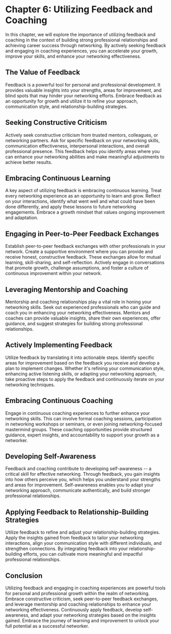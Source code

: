 Chapter 6: Utilizing Feedback and Coaching
==========================================

In this chapter, we will explore the importance of utilizing feedback and coaching in the context of building strong professional relationships and achieving career success through networking. By actively seeking feedback and engaging in coaching experiences, you can accelerate your growth, improve your skills, and enhance your networking effectiveness.

The Value of Feedback
---------------------

Feedback is a powerful tool for personal and professional development. It provides valuable insights into your strengths, areas for improvement, and blind spots that may hinder your networking efforts. Embrace feedback as an opportunity for growth and utilize it to refine your approach, communication style, and relationship-building strategies.

Seeking Constructive Criticism
------------------------------

Actively seek constructive criticism from trusted mentors, colleagues, or networking partners. Ask for specific feedback on your networking skills, communication effectiveness, interpersonal interactions, and overall professional presence. This feedback helps you identify areas where you can enhance your networking abilities and make meaningful adjustments to achieve better results.

Embracing Continuous Learning
-----------------------------

A key aspect of utilizing feedback is embracing continuous learning. Treat every networking experience as an opportunity to learn and grow. Reflect on your interactions, identify what went well and what could have been done differently, and apply these lessons to future networking engagements. Embrace a growth mindset that values ongoing improvement and adaptation.

Engaging in Peer-to-Peer Feedback Exchanges
-------------------------------------------

Establish peer-to-peer feedback exchanges with other professionals in your network. Create a supportive environment where you can provide and receive honest, constructive feedback. These exchanges allow for mutual learning, skill-sharing, and self-reflection. Actively engage in conversations that promote growth, challenge assumptions, and foster a culture of continuous improvement within your network.

Leveraging Mentorship and Coaching
----------------------------------

Mentorship and coaching relationships play a vital role in honing your networking skills. Seek out experienced professionals who can guide and coach you in enhancing your networking effectiveness. Mentors and coaches can provide valuable insights, share their own experiences, offer guidance, and suggest strategies for building strong professional relationships.

Actively Implementing Feedback
------------------------------

Utilize feedback by translating it into actionable steps. Identify specific areas for improvement based on the feedback you receive and develop a plan to implement changes. Whether it's refining your communication style, enhancing active listening skills, or adapting your networking approach, take proactive steps to apply the feedback and continuously iterate on your networking techniques.

Embracing Continuous Coaching
-----------------------------

Engage in continuous coaching experiences to further enhance your networking skills. This can involve formal coaching sessions, participation in networking workshops or seminars, or even joining networking-focused mastermind groups. These coaching opportunities provide structured guidance, expert insights, and accountability to support your growth as a networker.

Developing Self-Awareness
-------------------------

Feedback and coaching contribute to developing self-awareness -- a critical skill for effective networking. Through feedback, you gain insights into how others perceive you, which helps you understand your strengths and areas for improvement. Self-awareness enables you to adapt your networking approach, communicate authentically, and build stronger professional relationships.

Applying Feedback to Relationship-Building Strategies
-----------------------------------------------------

Utilize feedback to refine and adjust your relationship-building strategies. Apply the insights gained from feedback to tailor your networking interactions, align your communication style with different individuals, and strengthen connections. By integrating feedback into your relationship-building efforts, you can cultivate more meaningful and impactful professional relationships.

Conclusion
----------

Utilizing feedback and engaging in coaching experiences are powerful tools for personal and professional growth within the realm of networking. Embrace constructive criticism, seek peer-to-peer feedback exchanges, and leverage mentorship and coaching relationships to enhance your networking effectiveness. Continuously apply feedback, develop self-awareness, and adapt your networking strategies based on the insights gained. Embrace the journey of learning and improvement to unlock your full potential as a successful networker.
